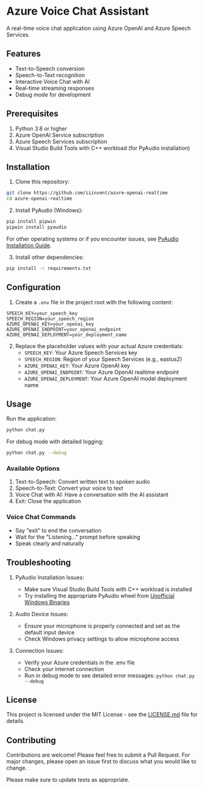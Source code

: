 # Azure Voice Chat Assistant

A real-time voice chat application using Azure OpenAI and Azure Speech Services.

## Features

- Text-to-Speech conversion
- Speech-to-Text recognition
- Interactive Voice Chat with AI
- Real-time streaming responses
- Debug mode for development

## Prerequisites

1. Python 3.8 or higher
2. Azure OpenAI Service subscription
3. Azure Speech Services subscription
4. Visual Studio Build Tools with C++ workload (for PyAudio installation)

## Installation

1. Clone this repository:
```bash
git clone https://github.com/iiinvent/azure-openai-realtime
cd azure-openai-realtime
```

2. Install PyAudio (Windows):
```bash
pip install pipwin
pipwin install pyaudio
```

For other operating systems or if you encounter issues, see [PyAudio Installation Guide](https://people.csail.mit.edu/hubert/pyaudio/).

3. Install other dependencies:
```bash
pip install -r requirements.txt
```

## Configuration

1. Create a `.env` file in the project root with the following content:
```env
SPEECH_KEY=your_speech_key
SPEECH_REGION=your_speech_region
AZURE_OPENAI_KEY=your_openai_key
AZURE_OPENAI_ENDPOINT=your_openai_endpoint
AZURE_OPENAI_DEPLOYMENT=your_deployment_name
```

2. Replace the placeholder values with your actual Azure credentials:
   - `SPEECH_KEY`: Your Azure Speech Services key
   - `SPEECH_REGION`: Region of your Speech Services (e.g., eastus2)
   - `AZURE_OPENAI_KEY`: Your Azure OpenAI key
   - `AZURE_OPENAI_ENDPOINT`: Your Azure OpenAI realtime endpoint
   - `AZURE_OPENAI_DEPLOYMENT`: Your Azure OpenAI model deployment name

## Usage

Run the application:
```bash
python chat.py
```

For debug mode with detailed logging:
```bash
python chat.py --debug
```

### Available Options

1. Text-to-Speech: Convert written text to spoken audio
2. Speech-to-Text: Convert your voice to text
3. Voice Chat with AI: Have a conversation with the AI assistant
4. Exit: Close the application

### Voice Chat Commands

- Say "exit" to end the conversation
- Wait for the "Listening..." prompt before speaking
- Speak clearly and naturally

## Troubleshooting

1. PyAudio Installation Issues:
   - Make sure Visual Studio Build Tools with C++ workload is installed
   - Try installing the appropriate PyAudio wheel from [Unofficial Windows Binaries](https://www.lfd.uci.edu/~gohlke/pythonlibs/#pyaudio)

2. Audio Device Issues:
   - Ensure your microphone is properly connected and set as the default input device
   - Check Windows privacy settings to allow microphone access

3. Connection Issues:
   - Verify your Azure credentials in the .env file
   - Check your internet connection
   - Run in debug mode to see detailed error messages: `python chat.py --debug`

## License

This project is licensed under the MIT License - see the [LICENSE.md](LICENSE.md) file for details.

## Contributing

Contributions are welcome! Please feel free to submit a Pull Request. For major changes, please open an issue first to discuss what you would like to change.

Please make sure to update tests as appropriate.
